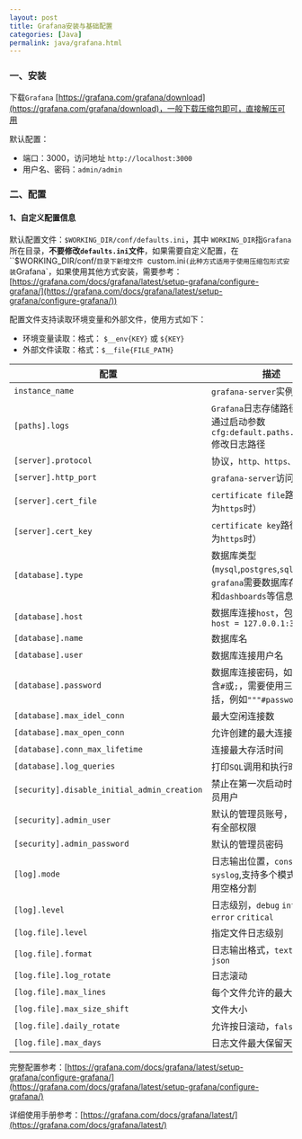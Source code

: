 ```yaml
---
layout: post
title: Grafana安装与基础配置
categories: [Java]
permalink: java/grafana.html
---
```


### 一、安装

下载`Grafana` [https://grafana.com/grafana/download](https://grafana.com/grafana/download)，一般下载压缩包即可，直接解压可用

默认配置：

* 端口：3000，访问地址 `http://localhost:3000`
* 用户名、密码：`admin/admin`



### 二、配置

#### 1、自定义配置信息

默认配置文件：`$WORKING_DIR/conf/defaults.ini`，其中 `WORKING_DIR`指`Grafana`所在目录，**不要修改`defaults.ini`文件**，如果需要自定义配置，在 ``$WORKING_DIR/conf/`目录下新增文件 `custom.ini`(此种方式适用于使用压缩包形式安装`Grafana`，如果使用其他方式安装，需要参考：[https://grafana.com/docs/grafana/latest/setup-grafana/configure-grafana/](https://grafana.com/docs/grafana/latest/setup-grafana/configure-grafana/))



配置文件支持读取环境变量和外部文件，使用方式如下：

* 环境变量读取：格式： `$__env{KEY}` 或 `${KEY}`
* 外部文件读取：格式：`$__file{FILE_PATH}`



| 配置                                        | 描述                                                         | 默认值                    |
| ------------------------------------------- | ------------------------------------------------------------ | ------------------------- |
| `instance_name`                             | `grafana-server`实例名称                                     | `${HOSTNAME}`             |
| `[paths].logs`                              | `Grafana`日志存储路径，可以通过启动参数 `cfg:default.paths.logs=xxx`修改日志路径 | `${WORKING_DIR}/data/log` |
| `[server].protocol`                         | 协议，`http、https、socket`                                  | `http`                    |
| `[server].http_port`                        | `grafana-server`访问端口                                     | `3000`                    |
| `[server].cert_file`                        | `certificate file`路径（协议为`https`时）                    |                           |
| `[server].cert_key`                         | `certificate key`路径（协议为`https`时）                     |                           |
| `[database].type`                           | 数据库类型(`mysql`,`postgres`,`sqlite3`)，`grafana`需要数据库存储用户和`dashboards`等信息 | `sqlite3`                 |
| `[database].host`                           | 数据库连接`host`，包含端口，`host = 127.0.0.1:3306`          |                           |
| `[database].name`                           | 数据库名                                                     |                           |
| `[database].user`                           | 数据库连接用户名                                             |                           |
| `[database].password`                       | 数据库连接密码，如果密码包含`#`或`;`，需要使用三引号包括，例如`"""#password;"""` |                           |
| `[database].max_idel_conn`                  | 最大空闲连接数                                               |                           |
| `[database].max_open_conn`                  | 允许创建的最大连接数                                         |                           |
| `[database].conn_max_lifetime`              | 连接最大存活时间                                             | `14400s`                  |
| `[database].log_queries`                    | 打印`SQL`调用和执行时间                                      |                           |
| `[security].disable_initial_admin_creation` | 禁止在第一次启动时创建管理员用户                             | `false`                   |
| `[security].admin_user`                     | 默认的管理员账号，管理员拥有全部权限                         | `admin`                   |
| `[security].admin_password`                 | 默认的管理员密码                                             | `admin`                   |
| `[log].mode`                                | 日志输出位置，`console` `file` `syslog`,支持多个模式的时候用空格分割 | `console file`            |
| `[log].level`                               | 日志级别，`debug` `info` `warn` `error` `critical`           | `info`                    |
| `[log.file].level`                          | 指定文件日志级别                                             | 继承自`[log].level`       |
| `[log.file].format`                         | 日志输出格式，`text` `console` `json`                        | `text`                    |
| `[log.file].log_rotate`                     | 日志滚动                                                     | `true`                    |
| `[log.file].max_lines`                      | 每个文件允许的最大行                                         | `1_000_000`               |
| `[log.file].max_size_shift`                 | 文件大小                                                     | `28` `1 << 28 = 256MB`    |
| `[log.file].daily_rotate`                   | 允许按日滚动，`false` `true`                                 | `true`                    |
| `[log.file].max_days`                       | 日志文件最大保留天数                                         | `7`                       |



 完整配置参考：[https://grafana.com/docs/grafana/latest/setup-grafana/configure-grafana/](https://grafana.com/docs/grafana/latest/setup-grafana/configure-grafana/)



详细使用手册参考：[https://grafana.com/docs/grafana/latest/](https://grafana.com/docs/grafana/latest/)

